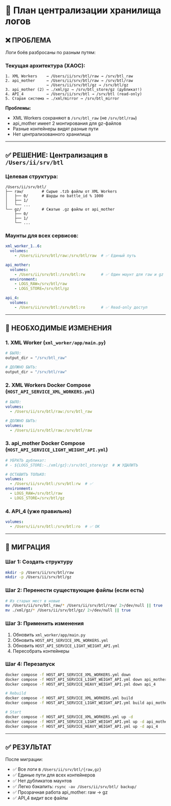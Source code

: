 # 🔧 План централизации хранилища логов

## ❌ ПРОБЛЕМА

Логи боёв разбросаны по разным путям:

### Текущая архитектура (ХАОС):
```
1. XML Workers    → /Users/ii/srv/btl/raw → /srv/btl_raw
2. api_mother     → /Users/ii/srv/btl/raw → /srv/btl/raw
                  → /Users/ii/srv/btl/gz → /srv/btl/gz
3. api_mother (2) → ./xml/gz → /srv/btl_store/gz (дубликат!)
4. API_4          → /Users/ii/srv/btl → /srv/btl (read-only)
5. Старая система → ./xml/mirror → /srv/btl_mirror
```

**Проблемы:**
- XML Workers сохраняют в `/srv/btl_raw` (не `/srv/btl/raw`)
- api_mother имеет 2 монтирования для gz-файлов
- Разные контейнеры видят разные пути
- Нет централизованного хранилища

---

## ✅ РЕШЕНИЕ: Централизация в `/Users/ii/srv/btl`

### Целевая структура:
```
/Users/ii/srv/btl/
├── raw/        # Сырые .tzb файлы от XML Workers
│   ├── 0/      # Шарды по battle_id % 1000
│   ├── 1/
│   └── ...
└── gz/         # Сжатые .gz файлы от api_mother
    ├── 0/
    ├── 1/
    └── ...
```

### Маунты для всех сервисов:
```yaml
xml_worker_1..6:
  volumes:
    - /Users/ii/srv/btl/raw:/srv/btl/raw  # ✅ Единый путь

api_mother:
  volumes:
    - /Users/ii/srv/btl:/srv/btl:rw       # ✅ Один маунт для raw и gz
  environment:
    - LOGS_RAW=/srv/btl/raw
    - LOGS_STORE=/srv/btl/gz

api_4:
  volumes:
    - /Users/ii/srv/btl:/srv/btl:ro       # ✅ Read-only доступ
```

---

## 📝 НЕОБХОДИМЫЕ ИЗМЕНЕНИЯ

### 1. XML Worker (`xml_worker/app/main.py`)
```python
# БЫЛО:
output_dir = "/srv/btl_raw"

# ДОЛЖНО БЫТЬ:
output_dir = "/srv/btl/raw"
```

### 2. XML Workers Docker Compose (`HOST_API_SERVICE_XML_WORKERS.yml`)
```yaml
# БЫЛО:
volumes:
  - /Users/ii/srv/btl/raw:/srv/btl_raw

# ДОЛЖНО БЫТЬ:
volumes:
  - /Users/ii/srv/btl/raw:/srv/btl/raw
```

### 3. api_mother Docker Compose (`HOST_API_SERVICE_LIGHT_WEIGHT_API.yml`)
```yaml
# УБРАТЬ дубликат:
# - ${LOGS_STORE:-./xml/gz}:/srv/btl_store/gz  # ❌ УДАЛИТЬ

# ОСТАВИТЬ ТОЛЬКО:
volumes:
  - /Users/ii/srv/btl:/srv/btl:rw  # ✅
environment:
  - LOGS_RAW=/srv/btl/raw
  - LOGS_STORE=/srv/btl/gz
```

### 4. API_4 (уже правильно)
```yaml
volumes:
  - /Users/ii/srv/btl:/srv/btl:ro  # ✅ OK
```

---

## 🚀 МИГРАЦИЯ

### Шаг 1: Создать структуру
```bash
mkdir -p /Users/ii/srv/btl/raw
mkdir -p /Users/ii/srv/btl/gz
```

### Шаг 2: Перенести существующие файлы (если есть)
```bash
# Из старых мест в новые
mv /Users/ii/srv/btl_raw/* /Users/ii/srv/btl/raw/ 2>/dev/null || true
mv ./xml/gz/* /Users/ii/srv/btl/gz/ 2>/dev/null || true
```

### Шаг 3: Применить изменения
1. Обновить `xml_worker/app/main.py`
2. Обновить `HOST_API_SERVICE_XML_WORKERS.yml`
3. Обновить `HOST_API_SERVICE_LIGHT_WEIGHT_API.yml`
4. Пересобрать контейнеры

### Шаг 4: Перезапуск
```bash
docker compose -f HOST_API_SERVICE_XML_WORKERS.yml down
docker compose -f HOST_API_SERVICE_LIGHT_WEIGHT_API.yml down api_mother
docker compose -f HOST_API_SERVICE_HEAVY_WEIGHT_API.yml down api_4

# Rebuild
docker compose -f HOST_API_SERVICE_XML_WORKERS.yml build
docker compose -f HOST_API_SERVICE_LIGHT_WEIGHT_API.yml build api_mother

# Start
docker compose -f HOST_API_SERVICE_XML_WORKERS.yml up -d
docker compose -f HOST_API_SERVICE_LIGHT_WEIGHT_API.yml up -d api_mother
docker compose -f HOST_API_SERVICE_HEAVY_WEIGHT_API.yml up -d api_4
```

---

## ✅ РЕЗУЛЬТАТ

После миграции:
- ✅ Все логи в `/Users/ii/srv/btl/{raw,gz}`
- ✅ Единые пути для всех контейнеров
- ✅ Нет дубликатов маунтов
- ✅ Легко бэкапить: `rsync -av /Users/ii/srv/btl/ backup/`
- ✅ Прозрачная работа api_mother: raw → gz
- ✅ API_4 видит все файлы






